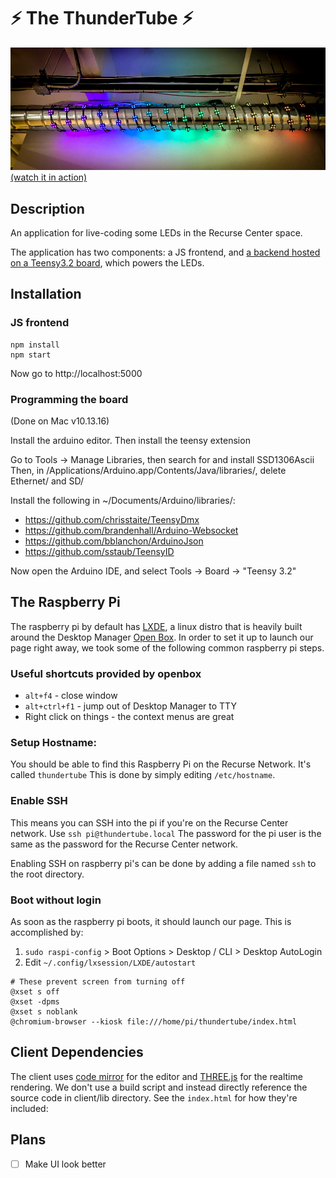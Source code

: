 # ⚡ The ThunderTube ⚡

[![](./thumb.jpg)](https://www.youtube.com/watch?v=gyQX5rhEqEg)
[(watch it in action)](https://www.youtube.com/watch?v=gyQX5rhEqEg)

## Description
An application for live-coding some LEDs in the Recurse Center space.

The application has two components: a JS frontend, and [a backend hosted on a Teensy3.2 board](https://github.com/maxdee/ledriver), which powers the LEDs.

## Installation
### JS frontend
```
npm install
npm start
```
 Now go to http://localhost:5000

### Programming the board
(Done on Mac v10.13.16)

Install the arduino editor. Then install the teensy extension

Go to Tools → Manage Libraries, then search for and install SSD1306Ascii
Then, in /Applications/Arduino.app/Contents/Java/libraries/, delete Ethernet/ and SD/

Install the following in ~/Documents/Arduino/libraries/:
* https://github.com/chrisstaite/TeensyDmx
* https://github.com/brandenhall/Arduino-Websocket
* https://github.com/bblanchon/ArduinoJson
* https://github.com/sstaub/TeensyID

Now open the Arduino IDE, and select Tools → Board → "Teensy 3.2"


## The Raspberry Pi

The raspberry pi by default has [LXDE](http://lxde.org), a linux distro that is heavily built around the Desktop Manager [Open Box](http://openbox.org/wiki/Main_Page). In order to set it up to launch our page right away, we took some of the following common raspberry pi steps.

### Useful shortcuts provided by openbox

* `alt+f4` - close window
* `alt+ctrl+f1` - jump out of Desktop Manager to TTY
* Right click on things - the context menus are great

### Setup Hostname:
You should be able to find this Raspberry Pi on the Recurse Network. It's called `thundertube` This is done by simply editing `/etc/hostname`.

### Enable SSH
This means you can SSH into the pi if you're on the Recurse Center network. Use `ssh pi@thundertube.local` The password for the pi user is the same as the password for the Recurse Center network.

Enabling SSH on raspberry pi's can be done by adding a file named `ssh` to the root directory.

### Boot without login
As soon as the raspberry pi boots, it should launch our page. This is accomplished by:

1. `sudo raspi-config` > Boot Options > Desktop / CLI > Desktop AutoLogin
2. Edit `~/.config/lxsession/LXDE/autostart`

```
# These prevent screen from turning off
@xset s off
@xset -dpms
@xset s noblank
@chromium-browser --kiosk file:///home/pi/thundertube/index.html
```

## Client Dependencies

The client uses [code mirror](https://codemirror.net/) for the editor and [THREE.js](https://threejs.org/) for the realtime rendering. We don't use a build script and instead directly reference the source code in client/lib directory. See the `index.html` for how they're included:
  
## Plans

- [ ] Make UI look better